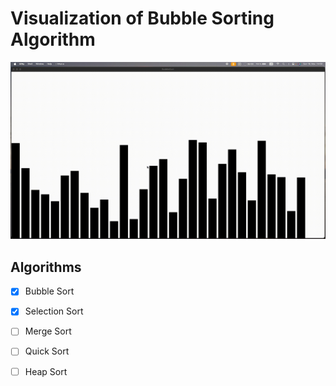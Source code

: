 # Visualization of Bubble Sorting Algorithm

![Video](./example.gif)

## Algorithms
- [x] Bubble Sort
- [x] Selection Sort
- [ ] Merge Sort
- [ ] Quick Sort
- [ ] Heap Sort


